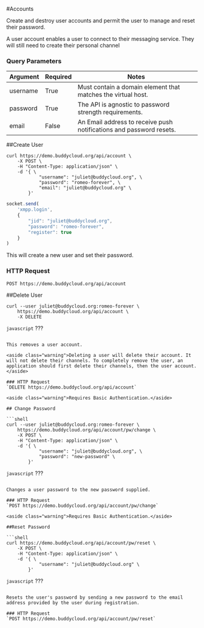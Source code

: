 #Accounts

Create and destroy user accounts and permit the user to manage and reset their password.

<aside class="notice">A user account enables a user to connect to their messaging service. They will still need to create their personal channel</aside>

### Query Parameters

Argument   | Required | Notes
---------- | -------- |------------
username   | True     | Must contain a domain element that matches the virtual host.
password   | True     | The API is agnostic to password strength requirements.
email      | False    | An Email address to receive push notifications and password resets.

##Create User

```shell 
curl https://demo.buddycloud.org/api/account \
    -X POST \
    -H "Content-Type: application/json" \
    -d '{ \
            "username": "juliet@buddycloud.org", \
            "password": "romeo-forever", \
            "email": "juliet@buddycloud.org" \
        }'
```

```javascript
socket.send(
    'xmpp.login',
    {
        "jid": "juliet@buddycloud.org",
        "password": "romeo-forever",
        "register": true
    }
)
```

This will create a new user and set their password. 

### HTTP Request
`POST https://demo.buddycloud.org/api/account`

##Delete User

```shell
curl --user juliet@buddycloud.org:romeo-forever \
    https://demo.buddycloud.org/api/account \
    -X DELETE
```

```javascript```
???
```

This removes a user account.

<aside class="warning">Deleting a user will delete their account. It will not delete their channels. To completely remove the user, an application should first delete their channels, then the user account.</aside>

### HTTP Request
`DELETE https://demo.buddycloud.org/api/account`

<aside class="warning">Requires Basic Authentication.</aside>

## Change Password

```shell 
curl --user juliet@buddycloud.org:romeo-forever \
    https://demo.buddycloud.org/api/account/pw/change \
    -X POST \
    -H "Content-Type: application/json" \
    -d '{ \
            "username": "juliet@buddycloud.org", \
            "password": "new-password" \
        }'
```

```javascript```
???
```

Changes a user password to the new password supplied.

### HTTP Request
`POST https://demo.buddycloud.org/api/account/pw/change`

<aside class="warning">Requires Basic Authentication.</aside>

##Reset Password

```shell 
curl https://demo.buddycloud.org/api/account/pw/reset \
    -X POST \
    -H "Content-Type: application/json" \
    -d '{ \
            "username": "juliet@buddycloud.org" \
        }'
```

```javascript```
???
```

Resets the user's password by sending a new password to the email address provided by the user during registration.

### HTTP Request
`POST https://demo.buddycloud.org/api/account/pw/reset`
